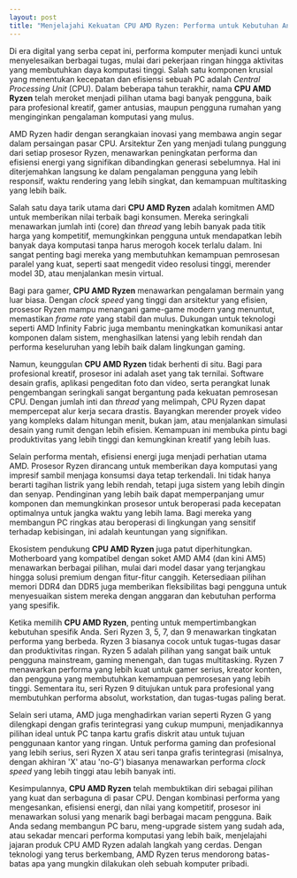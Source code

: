```yaml
---
layout: post
title: "Menjelajahi Kekuatan CPU AMD Ryzen: Performa untuk Kebutuhan Anda"
---
```


Di era digital yang serba cepat ini, performa komputer menjadi kunci untuk menyelesaikan berbagai tugas, mulai dari pekerjaan ringan hingga aktivitas yang membutuhkan daya komputasi tinggi. Salah satu komponen krusial yang menentukan kecepatan dan efisiensi sebuah PC adalah *Central Processing Unit* (CPU). Dalam beberapa tahun terakhir, nama **CPU AMD Ryzen** telah meroket menjadi pilihan utama bagi banyak pengguna, baik para profesional kreatif, gamer antusias, maupun pengguna rumahan yang menginginkan pengalaman komputasi yang mulus.

AMD Ryzen hadir dengan serangkaian inovasi yang membawa angin segar dalam persaingan pasar CPU. Arsitektur Zen yang menjadi tulang punggung dari setiap prosesor Ryzen, menawarkan peningkatan performa dan efisiensi energi yang signifikan dibandingkan generasi sebelumnya. Hal ini diterjemahkan langsung ke dalam pengalaman pengguna yang lebih responsif, waktu rendering yang lebih singkat, dan kemampuan multitasking yang lebih baik.

Salah satu daya tarik utama dari **CPU AMD Ryzen** adalah komitmen AMD untuk memberikan nilai terbaik bagi konsumen. Mereka seringkali menawarkan jumlah inti (core) dan *thread* yang lebih banyak pada titik harga yang kompetitif, memungkinkan pengguna untuk mendapatkan lebih banyak daya komputasi tanpa harus merogoh kocek terlalu dalam. Ini sangat penting bagi mereka yang membutuhkan kemampuan pemrosesan paralel yang kuat, seperti saat mengedit video resolusi tinggi, merender model 3D, atau menjalankan mesin virtual.

Bagi para gamer, **CPU AMD Ryzen** menawarkan pengalaman bermain yang luar biasa. Dengan *clock speed* yang tinggi dan arsitektur yang efisien, prosesor Ryzen mampu menangani game-game modern yang menuntut, memastikan *frame rate* yang stabil dan mulus. Dukungan untuk teknologi seperti AMD Infinity Fabric juga membantu meningkatkan komunikasi antar komponen dalam sistem, menghasilkan latensi yang lebih rendah dan performa keseluruhan yang lebih baik dalam lingkungan gaming.

Namun, keunggulan **CPU AMD Ryzen** tidak berhenti di situ. Bagi para profesional kreatif, prosesor ini adalah aset yang tak ternilai. Software desain grafis, aplikasi pengeditan foto dan video, serta perangkat lunak pengembangan seringkali sangat bergantung pada kekuatan pemrosesan CPU. Dengan jumlah inti dan *thread* yang melimpah, CPU Ryzen dapat mempercepat alur kerja secara drastis. Bayangkan merender proyek video yang kompleks dalam hitungan menit, bukan jam, atau menjalankan simulasi desain yang rumit dengan lebih efisien. Kemampuan ini membuka pintu bagi produktivitas yang lebih tinggi dan kemungkinan kreatif yang lebih luas.

Selain performa mentah, efisiensi energi juga menjadi perhatian utama AMD. Prosesor Ryzen dirancang untuk memberikan daya komputasi yang impresif sambil menjaga konsumsi daya tetap terkendali. Ini tidak hanya berarti tagihan listrik yang lebih rendah, tetapi juga sistem yang lebih dingin dan senyap. Pendinginan yang lebih baik dapat memperpanjang umur komponen dan memungkinkan prosesor untuk beroperasi pada kecepatan optimalnya untuk jangka waktu yang lebih lama. Bagi mereka yang membangun PC ringkas atau beroperasi di lingkungan yang sensitif terhadap kebisingan, ini adalah keuntungan yang signifikan.

Ekosistem pendukung **CPU AMD Ryzen** juga patut diperhitungkan. Motherboard yang kompatibel dengan soket AMD AM4 (dan kini AM5) menawarkan berbagai pilihan, mulai dari model dasar yang terjangkau hingga solusi premium dengan fitur-fitur canggih. Ketersediaan pilihan memori DDR4 dan DDR5 juga memberikan fleksibilitas bagi pengguna untuk menyesuaikan sistem mereka dengan anggaran dan kebutuhan performa yang spesifik.

Ketika memilih **CPU AMD Ryzen**, penting untuk mempertimbangkan kebutuhan spesifik Anda. Seri Ryzen 3, 5, 7, dan 9 menawarkan tingkatan performa yang berbeda. Ryzen 3 biasanya cocok untuk tugas-tugas dasar dan produktivitas ringan. Ryzen 5 adalah pilihan yang sangat baik untuk pengguna mainstream, gaming menengah, dan tugas multitasking. Ryzen 7 menawarkan performa yang lebih kuat untuk gamer serius, kreator konten, dan pengguna yang membutuhkan kemampuan pemrosesan yang lebih tinggi. Sementara itu, seri Ryzen 9 ditujukan untuk para profesional yang membutuhkan performa absolut, workstation, dan tugas-tugas paling berat.

Selain seri utama, AMD juga menghadirkan varian seperti Ryzen G yang dilengkapi dengan grafis terintegrasi yang cukup mumpuni, menjadikannya pilihan ideal untuk PC tanpa kartu grafis diskrit atau untuk tujuan penggunaan kantor yang ringan. Untuk performa gaming dan profesional yang lebih serius, seri Ryzen X atau seri tanpa grafis terintegrasi (misalnya, dengan akhiran 'X' atau 'no-G') biasanya menawarkan performa *clock speed* yang lebih tinggi atau lebih banyak inti.

Kesimpulannya, **CPU AMD Ryzen** telah membuktikan diri sebagai pilihan yang kuat dan serbaguna di pasar CPU. Dengan kombinasi performa yang mengesankan, efisiensi energi, dan nilai yang kompetitif, prosesor ini menawarkan solusi yang menarik bagi berbagai macam pengguna. Baik Anda sedang membangun PC baru, meng-upgrade sistem yang sudah ada, atau sekadar mencari performa komputasi yang lebih baik, menjelajahi jajaran produk CPU AMD Ryzen adalah langkah yang cerdas. Dengan teknologi yang terus berkembang, AMD Ryzen terus mendorong batas-batas apa yang mungkin dilakukan oleh sebuah komputer pribadi.
